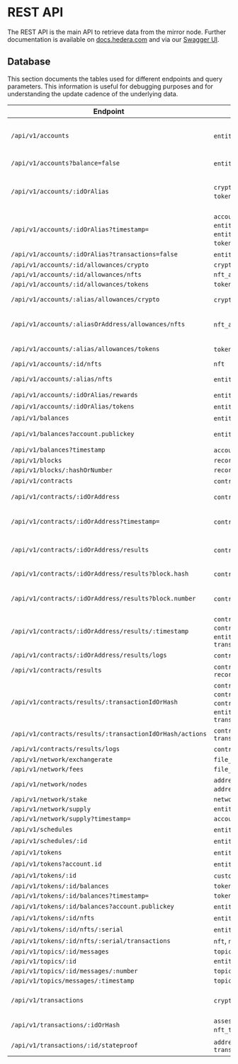 # REST API

The REST API is the main API to retrieve data from the mirror node. Further documentation is available
on [docs.hedera.com](https://docs.hedera.com/guides/docs/mirror-node-api/cryptocurrency-api) and via
our [Swagger UI](https://mainnet-public.mirrornode.hedera.com/api/v1/docs/#/).

## Database

This section documents the tables used for different endpoints and query parameters. This information is useful for
debugging purposes and for understanding the update cadence of the underlying data.

| Endpoint                                                 | Tables                                                                                                                                                                         | Notes                                                                |
|----------------------------------------------------------|--------------------------------------------------------------------------------------------------------------------------------------------------------------------------------|----------------------------------------------------------------------|
| `/api/v1/accounts`                                       | `entity`, `entity_stake`, `token_account`                                                                                                                                      | Entity tables first used to filter, then joined with `token_account` |
| `/api/v1/accounts?balance=false`                         | `entity`, `entity_stake`                                                                                                                                                       | `token_account` skipped                                              |
| `/api/v1/accounts/:idOrAlias`                            | `crypto_transfer`, `entity`, `entity_stake`, `token_account`, `token_transfer`, `transaction`                                                                                  | Transfers & transactions are present only for legacy reasons.        |
| `/api/v1/accounts/:idOrAlias?timestamp=`                 | `account_balance`, `crypto_transfer`, `entity`, `entity_history`, `entity_stake`, `entity_stake_history`, `token_balance`, `token_transfer`, `transaction`                     | Transfers & transactions are present only for legacy reasons.        |
| `/api/v1/accounts/:idOrAlias?transactions=false`         | `entity`, `entity_stake`, `token_account`                                                                                                                                      |                                                                      |
| `/api/v1/accounts/:id/allowances/crypto`                 | `crypto_allowance`                                                                                                                                                             |                                                                      |
| `/api/v1/accounts/:id/allowances/nfts`                   | `nft_allowance`                                                                                                                                                                |                                                                      |
| `/api/v1/accounts/:id/allowances/tokens`                 | `token_allowance`                                                                                                                                                              |                                                                      |
| `/api/v1/accounts/:alias/allowances/crypto`              | `crypto_allowance`, `entity`                                                                                                                                                   | Separate alias lookup first                                          |
| `/api/v1/accounts/:aliasOrAddress/allowances/nfts`       | `nft_allowance`, `entity`                                                                                                                                                      | Separate alias or EVM address lookup first                           |
| `/api/v1/accounts/:alias/allowances/tokens`              | `token_allowance`, `entity`                                                                                                                                                    | Separate alias lookup first                                          |
| `/api/v1/accounts/:id/nfts`                              | `nft`                                                                                                                                                                          |                                                                      |
| `/api/v1/accounts/:alias/nfts`                           | `entity`, `nft`                                                                                                                                                                | Separate alias lookup first                                          |
| `/api/v1/accounts/:idOrAlias/rewards`                    | `entity`, `staking_reward_transfer`                                                                                                                                            |                                                                      |
| `/api/v1/accounts/:idOrAlias/tokens`                     | `entity`, `token_account`                                                                                                                                                      |                                                                      |
| `/api/v1/balances`                                       | `entity`, `token_account`                                                                                                                                                      |                                                                      |
| `/api/v1/balances?account.publickey`                     | `entity`, `token_account`                                                                                                                                                      | `entity` table used to find by public key                            |
| `/api/v1/balances?timestamp`                             | `account_balance`, `token_balance`                                                                                                                                             |                                                                      |
| `/api/v1/blocks`                                         | `record_file`                                                                                                                                                                  |                                                                      |
| `/api/v1/blocks/:hashOrNumber`                           | `record_file`                                                                                                                                                                  |                                                                      |
| `/api/v1/contracts`                                      | `contract`, `entity`                                                                                                                                                           |                                                                      |
| `/api/v1/contracts/:idOrAddress`                         | `contract`, `entity`, `file_data`                                                                                                                                              | `file_data` used to get init bytecode                                |
| `/api/v1/contracts/:idOrAddress?timestamp=`              | `contract`, `entity`, `entity_history`, `file_data`                                                                                                                            | Union both contract tables to find latest timestamp in range         |
| `/api/v1/contracts/:idOrAddress/results`                 | `contract_result`, `entity`                                                                                                                                                    | `ethereum_transaction` for hash and `transaction` for index          |
| `/api/v1/contracts/:idOrAddress/results?block.hash`      | `contract_result`, `entity`, `record_file`                                                                                                                                     | Separate block lookup by hash first                                  |
| `/api/v1/contracts/:idOrAddress/results?block.number`    | `contract_result`, `entity`, `record_file`                                                                                                                                     | Separate block lookup by number first                                |
| `/api/v1/contracts/:idOrAddress/results/:timestamp`      | `contract_log`, `contract_result`, `contract_state_change`, `contract_transaction`, `entity`, `ethereum_transaction`, `record_file`, `transaction`                             |                                                                      |
| `/api/v1/contracts/:idOrAddress/results/logs`            | `contract_log`, `entity`, `record_file`                                                                                                                                        |                                                                      |
| `/api/v1/contracts/results`                              | `contract_result`, `entity`, `ethereum_transaction`, `record_file`                                                                                                             |                                                                      |
| `/api/v1/contracts/results/:transactionIdOrHash`         | `contract_log`, `contract_result`, `contract_transaction`, `contract_transaction_hash`,`contract_state_change`, `entity`, `ethereum_transaction`, `record_file`, `transaction` |                                                                      |
| `/api/v1/contracts/results/:transactionIdOrHash/actions` | `contract_action`, `contract_transaction_hash`, `transaction`                                                                                                                  |                                                                      |
| `/api/v1/contracts/results/logs`                         | `contract_log`, `entity`, `record_file`                                                                                                                                        |                                                                      |
| `/api/v1/network/exchangerate`                           | `file_data`                                                                                                                                                                    |                                                                      |
| `/api/v1/network/fees`                                   | `file_data`                                                                                                                                                                    |                                                                      |
| `/api/v1/network/nodes`                                  | `address_book`, `address_book_entry`, `address_book_service_endpoint`, `node_stake`                                                                                            |                                                                      |
| `/api/v1/network/stake`                                  | `network_stake`                                                                                                                                                                |                                                                      |
| `/api/v1/network/supply`                                 | `entity`                                                                                                                                                                       |                                                                      |
| `/api/v1/network/supply?timestamp=`                      | `account_balance`                                                                                                                                                              |                                                                      |
| `/api/v1/schedules`                                      | `entity`, `schedule`, `transaction_signature`                                                                                                                                  |                                                                      |
| `/api/v1/schedules/:id`                                  | `entity`, `schedule`, `transaction_signature`                                                                                                                                  |                                                                      |
| `/api/v1/tokens`                                         | `entity`, `token`                                                                                                                                                              |                                                                      |
| `/api/v1/tokens?account.id`                              | `entity`, `token`, `token_account`                                                                                                                                             |                                                                      |
| `/api/v1/tokens/:id`                                     | `custom_fee`, `entity`, `token`                                                                                                                                                |                                                                      |
| `/api/v1/tokens/:id/balances`                            | `token_account`                                                                                                                                                                |                                                                      |
| `/api/v1/tokens/:id/balances?timestamp=`                 | `token_balance`                                                                                                                                                                |                                                                      |
| `/api/v1/tokens/:id/balances?account.publickey`          | `entity`, `token_balance`                                                                                                                                                      |                                                                      |
| `/api/v1/tokens/:id/nfts`                                | `entity`, `nft`                                                                                                                                                                |                                                                      |
| `/api/v1/tokens/:id/nfts/:serial`                        | `entity`, `nft`                                                                                                                                                                |                                                                      |
| `/api/v1/tokens/:id/nfts/:serial/transactions`           | `nft`, `nft_history`, `transaction`                                                                                                                                            |                                                                      |
| `/api/v1/topics/:id/messages`                            | `topic_message`                                                                                                                                                                |                                                                      |
| `/api/v1/topics/:id`                                     | `entity`                                                                                                                                                                       |                                                                      |
| `/api/v1/topics/:id/messages/:number`                    | `topic_message`                                                                                                                                                                |                                                                      |
| `/api/v1/topics/messages/:timestamp`                     | `topic_message`                                                                                                                                                                |                                                                      |
| `/api/v1/transactions`                                   | `crypto_transfer`, `token_transfer`, `transaction`                                                                                                                             | Transfers are present only for legacy reasons                        |
| `/api/v1/transactions/:idOrHash`                         | `assessed_custom_fee`, `crypto_transfer`, `nft_transfer`, `token_transfer`, `transaction`                                                                                      |                                                                      |
| `/api/v1/transactions/:id/stateproof`                    | `address_book`, `address_book_entry`, `record_file`, `transaction`                                                                                                             | Also downloads RCD files from S3                                     |
